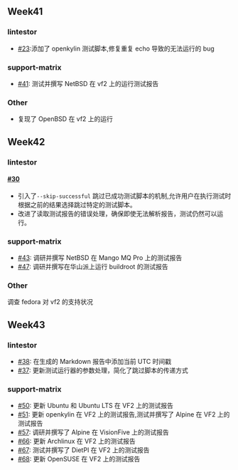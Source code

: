 ## Week41

### lintestor

- [#23](https://github.com/255doesnotexist/lintestor/pull/23):添加了 openkylin 测试脚本,修复重复 echo 导致的无法运行的 bug
    
### support-matrix

- [#41](https://github.com/ruyisdk/support-matrix/pull/41): 测试并撰写 NetBSD 在 vf2 上的运行测试报告

### Other

-  复现了 OpenBSD 在 vf2 上的运行

## Week42

### lintestor 

#### [#30](https://github.com/255doesnotexist/lintestor/pull/30)

- 引入了`--skip-successful` 跳过已成功测试脚本的机制,允许用户在执行测试时根据之前的结果选择跳过特定的测试脚本。
- 改进了读取测试报告的错误处理，确保即使无法解析报告，测试仍然可以运行。

### support-matrix

- [#43](https://github.com/ruyisdk/support-matrix/pull/43): 调研并撰写 NetBSD 在 Mango MQ Pro 上的测试报告
- [#47](https://github.com/ruyisdk/support-matrix/pull/47): 调研并撰写在华山派上运行 buildroot 的测试报告

### Other

调查 fedora 对 vf2 的支持状况

## Week43

### lintestor

- [#38](https://github.com/255doesnotexist/lintestor/pull/38): 在生成的 Markdown 报告中添加当前 UTC 时间戳
- [#37](https://github.com/255doesnotexist/lintestor/pull/37): 更新测试运行器的参数处理，简化了跳过脚本的传递方式

### support-matrix

- [#50](https://github.com/ruyisdk/support-matrix/pull/50): 更新 Ubuntu 和 Ubuntu LTS 在 VF2 上的测试报告
- [#51](https://github.com/ruyisdk/support-matrix/pull/51): 更新 openkylin 在 VF2 上的测试报告,测试并撰写了 Alpine 在 VF2 上的测试报告
- [#57](https://github.com/ruyisdk/support-matrix/pull/57): 调研并撰写了 Alpine 在 VisionFive 上的测试报告
- [#66](https://github.com/ruyisdk/support-matrix/pull/66): 更新 Archlinux 在 VF2 上的测试报告
- [#67](https://github.com/ruyisdk/support-matrix/pull/67): 测试并撰写了 DietPI 在 VF2 上的测试报告
- [#68](https://github.com/ruyisdk/support-matrix/pull/68): 更新 OpenSUSE 在 VF2 上的测试报告
